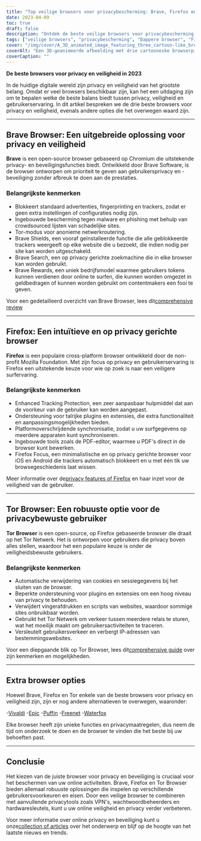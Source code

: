 ```yaml
---
title: "Top veilige browsers voor privacybescherming: Brave, Firefox en Tor"
date: 2023-04-09
toc: true
draft: false
description: "Ontdek de beste veilige browsers voor privacybescherming, met Brave, Firefox en Tor, en leer meer over hun functies en voordelen."
tags: ["veilige browsers", "privacybescherming", "Dappere browser", "Firefox", "Tor", "online beveiliging", "internetprivacy", "browsereigenschappen", "ad-blocking", "traceerbeveiliging", "open-source", "cross-platform", "Firefox Focus", "Tor Netwerk", "alternatieve browsers", "Vivaldi", "Epic", "Puffin", "Watervos"]
cover: "/img/cover/A_3D_animated_image_featuring_three_cartoon-like_browser.png"
coverAlt: "Een 3D-geanimeerde afbeelding met drie cartooneske browserpictogrammen, Brave, Firefox en Tor, omgeven door een schild dat privacybescherming symboliseert, met een hangslot erop."
coverCaption: ""
---
```


**De beste browsers voor privacy en veiligheid in 2023**

In de huidige digitale wereld zijn privacy en veiligheid van het grootste belang. Omdat er veel browsers beschikbaar zijn, kan het een uitdaging zijn om te bepalen welke de beste balans biedt tussen privacy, veiligheid en gebruikerservaring. In dit artikel bespreken we de drie beste browsers voor privacy en veiligheid, evenals andere opties die het overwegen waard zijn.

______

## Brave Browser: Een uitgebreide oplossing voor privacy en veiligheid

**Brave** is een open-source browser gebaseerd op Chromium die uitstekende privacy- en beveiligingsfuncties biedt. Ontwikkeld door Brave Software, is de browser ontworpen om prioriteit te geven aan gebruikersprivacy en -beveiliging zonder afbreuk te doen aan de prestaties.

### Belangrijkste kenmerken

- Blokkeert standaard advertenties, fingerprinting en trackers, zodat er geen extra instellingen of configuraties nodig zijn.
- Ingebouwde bescherming tegen malware en phishing met behulp van crowdsourced lijsten van schadelijke sites.
- Tor-modus voor anonieme netwerkroutering.
- Brave Shields, een vooraf geïnstalleerde functie die alle geblokkeerde trackers weergeeft op elke website die u bezoekt, die indien nodig per site kan worden uitgeschakeld.
- Brave Search, een op privacy gerichte zoekmachine die in elke browser kan worden gebruikt.
- Brave Rewards, een uniek bedrijfsmodel waarmee gebruikers tokens kunnen verdienen door online te surfen, die kunnen worden omgezet in geldbedragen of kunnen worden gebruikt om contentmakers een fooi te geven.

Voor een gedetailleerd overzicht van Brave Browser, lees dit[comprehensive review](https://zapier.com/blog/brave-browser-review/)

______

## Firefox: Een intuïtieve en op privacy gerichte browser

**Firefox** is een populaire cross-platform browser ontwikkeld door de non-profit Mozilla Foundation. Met zijn focus op privacy en gebruikerservaring is Firefox een uitstekende keuze voor wie op zoek is naar een veiligere surfervaring.

### Belangrijkste kenmerken

- Enhanced Tracking Protection, een zeer aanpasbaar hulpmiddel dat aan de voorkeur van de gebruiker kan worden aangepast.
- Ondersteuning voor talrijke plugins en extensies, die extra functionaliteit en aanpassingsmogelijkheden bieden.
- Platformoverschrijdende synchronisatie, zodat u uw surfgegevens op meerdere apparaten kunt synchroniseren.
- Ingebouwde tools zoals de PDF-editor, waarmee u PDF's direct in de browser kunt bewerken.
- Firefox Focus, een minimalistische en op privacy gerichte browser voor iOS en Android die trackers automatisch blokkeert en u met één tik uw browsegeschiedenis laat wissen.

Meer informatie over de[privacy features of Firefox](https://support.mozilla.org/en-US/kb/firefox-privacy-and-security-features) en haar inzet voor de veiligheid van de gebruiker.

______

## Tor Browser: Een robuuste optie voor de privacybewuste gebruiker

**Tor Browser** is een open-source, op Firefox gebaseerde browser die draait op het Tor Netwerk. Het is ontworpen voor gebruikers die privacy boven alles stellen, waardoor het een populaire keuze is onder de veiligheidsbewuste gebruikers.

### Belangrijkste kenmerken

- Automatische verwijdering van cookies en sessiegegevens bij het sluiten van de browser.
- Beperkte ondersteuning voor plugins en extensies om een hoog niveau van privacy te behouden.
- Verwijdert vingerafdrukken en scripts van websites, waardoor sommige sites onbruikbaar worden.
- Gebruikt het Tor Netwerk om verkeer tussen meerdere relais te sturen, wat het moeilijk maakt om gebruikersactiviteiten te traceren.
- Versleutelt gebruikersverkeer en verbergt IP-adressen van bestemmingswebsites.

Voor een diepgaande blik op Tor Browser, lees dit[comprehensive guide](https://restoreprivacy.com/tor/) over zijn kenmerken en mogelijkheden.

______

## Extra browser opties

Hoewel Brave, Firefox en Tor enkele van de beste browsers voor privacy en veiligheid zijn, zijn er nog andere alternatieven te overwegen, waaronder:

-[Vivaldi](https://vivaldi.com/)
-[Epic](https://www.epicbrowser.com/)
-[Puffin](https://www.puffin.com/)
-[Freenet](https://freenetproject.org/)
-[Waterfox](https://www.waterfox.net/)

Elke browser heeft zijn unieke functies en privacymaatregelen, dus neem de tijd om onderzoek te doen en de browser te vinden die het beste bij uw behoeften past.

______

## Conclusie

Het kiezen van de juiste browser voor privacy en beveiliging is cruciaal voor het beschermen van uw online activiteiten. Brave, Firefox en Tor Browser bieden allemaal robuuste oplossingen die inspelen op verschillende gebruikersvoorkeuren en eisen. Door een veilige browser te combineren met aanvullende privacytools zoals VPN's, wachtwoordbeheerders en hardwaresleutels, kunt u uw online veiligheid en privacy verder verbeteren.

Voor meer informatie over online privacy en beveiliging kunt u onze[collection of articles](https://simeononsecurity.com/search/?q=privacy+and+security) over het onderwerp en blijf op de hoogte van het laatste nieuws en trends.


